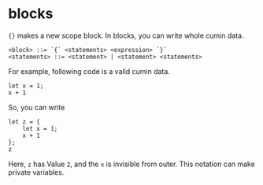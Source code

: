 # blocks

`{}` makes a new scope block.
In blocks, you can write whole cumin data.

```
<block> ::= `{` <statements> <expression> `}`
<statements> ::= <statement> | <statement> <statements>
```

For example, following code is a valid cumin data.

```rust,no_run,noplayground
let x = 1;
x + 1
```

So, you can write

```rust,no_run,noplayground
let z = {
    let x = 1;
    x + 1
};
z
```

Here, `z` has Value `2`, and the `x` is invisible from outer.
This notation can make private variables.
